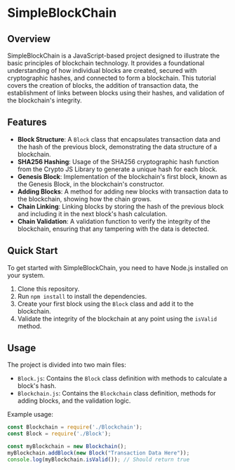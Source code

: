 # SimpleBlockChain

## Overview

SimpleBlockChain is a JavaScript-based project designed to illustrate the basic principles of blockchain technology. It provides a foundational understanding of how individual blocks are created, secured with cryptographic hashes, and connected to form a blockchain. This tutorial covers the creation of blocks, the addition of transaction data, the establishment of links between blocks using their hashes, and validation of the blockchain's integrity.

## Features

- **Block Structure**: A `Block` class that encapsulates transaction data and the hash of the previous block, demonstrating the data structure of a blockchain.
- **SHA256 Hashing**: Usage of the SHA256 cryptographic hash function from the Crypto JS Library to generate a unique hash for each block.
- **Genesis Block**: Implementation of the blockchain's first block, known as the Genesis Block, in the blockchain's constructor.
- **Adding Blocks**: A method for adding new blocks with transaction data to the blockchain, showing how the chain grows.
- **Chain Linking**: Linking blocks by storing the hash of the previous block and including it in the next block's hash calculation.
- **Chain Validation**: A validation function to verify the integrity of the blockchain, ensuring that any tampering with the data is detected.

## Quick Start

To get started with SimpleBlockChain, you need to have Node.js installed on your system.

1. Clone this repository.
2. Run `npm install` to install the dependencies.
3. Create your first block using the `Block` class and add it to the blockchain.
4. Validate the integrity of the blockchain at any point using the `isValid` method.

## Usage

The project is divided into two main files:

- `Block.js`: Contains the `Block` class definition with methods to calculate a block's hash.
- `Blockchain.js`: Contains the `Blockchain` class definition, methods for adding blocks, and the validation logic.

Example usage:

```javascript
const Blockchain = require('./Blockchain');
const Block = require('./Block');

const myBlockchain = new Blockchain();
myBlockchain.addBlock(new Block("Transaction Data Here"));
console.log(myBlockchain.isValid()); // Should return true

